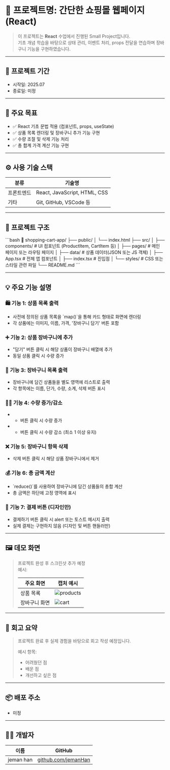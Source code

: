 # 📌 프로젝트명: 간단한 쇼핑몰 웹페이지 (React)

> 이 프로젝트는 **React** 수업에서 진행된 Small Project입니다.  
> 기초 개념 학습을 바탕으로 상태 관리, 이벤트 처리, props 전달을 연습하며 장바구니 기능을 구현하였습니다.

---

## 📆 프로젝트 기간

- 시작일: 2025.07
- 종료일: 미정

---

## 🎯 주요 목표

- ✅ React 기초 문법 적용 (컴포넌트, props, useState)
- ✅ 상품 목록 렌더링 및 장바구니 추가 기능 구현
- ✅ 수량 조절 및 삭제 기능 처리
- ✅ 총 합계 가격 계산 기능 구현

---

## ⚙️ 사용 기술 스택

| 분류       | 기술명                     |
|----------|--------------------------|
| 프론트엔드 | React, JavaScript, HTML, CSS |
| 기타       | Git, GitHub, VSCode 등        |

---

## 🧱 프로젝트 구조

\`\`\`bash
📁 shopping-cart-app/
├── public/
│   └── index.html
├── src/
│   ├── components/         # UI 컴포넌트 (ProductItem, CartItem 등)
│   ├── pages/              # 메인 페이지 또는 라우팅 페이지
│   ├── data/               # 상품 데이터(JSON 또는 JS 객체)
│   ├── App.tsx             # 전체 앱 컴포넌트
│   ├── index.tsx           # 진입점
│   └── styles/             # CSS 또는 스타일 관련 파일
└── README.md
\`\`\`

---

## 💡 주요 기능 설명

### 🛍️ 기능 1: 상품 목록 출력

- 사전에 정의된 상품 목록을 \`map()\`을 통해 카드 형태로 화면에 렌더링
- 각 상품에는 이미지, 이름, 가격, '장바구니 담기' 버튼 포함

### ➕ 기능 2: 상품 장바구니에 추가

- "담기" 버튼 클릭 시 해당 상품이 장바구니 배열에 추가
- 동일 상품 클릭 시 수량 증가

### 🧺 기능 3: 장바구니 목록 출력

- 장바구니에 담긴 상품들을 별도 영역에 리스트로 출력
- 각 항목에는 이름, 단가, 수량, 소계, 삭제 버튼 표시

### 🔼🔽 기능 4: 수량 증가/감소

- + 버튼 클릭 시 수량 증가
- - 버튼 클릭 시 수량 감소 (최소 1 이상 유지)

### ❌ 기능 5: 장바구니 항목 삭제

- 삭제 버튼 클릭 시 해당 상품 장바구니에서 제거

### 💰 기능 6: 총 금액 계산

- \`reduce()\`를 사용하여 장바구니에 담긴 상품들의 총합 계산
- 총 금액은 하단에 고정 영역에 표시

### 🧾 기능 7: 결제 버튼 (디자인만)

- 결제하기 버튼 클릭 시 alert 또는 토스트 메시지 출력
- 실제 결제는 구현하지 않음 (디자인 및 버튼 핸들러만)

---

## 🖼️ 데모 화면

> 프로젝트 완성 후 스크린샷 추가 예정  
> 예시:
>
> | 주요 화면     | 캡처 예시                      |
> |------------|----------------------------|
> | 상품 목록     | ![products](./assets/products.png) |
> | 장바구니 화면 | ![cart](./assets/cart.png)       |

---

## 🧠 회고 요약

> 프로젝트 완료 후 실제 경험을 바탕으로 회고 작성 예정입니다.
>
> 예시 항목:
> - 어려웠던 점
> - 배운 점
> - 개선하고 싶은 점

---

## 📦 배포 주소

- 미정

---

## 🙋‍♀️ 개발자

| 이름       | GitHub                                                  |
|----------|----------------------------------------------------------|
| jeman han | [github.com/jemanHan](https://github.com/jemanHan)       |
